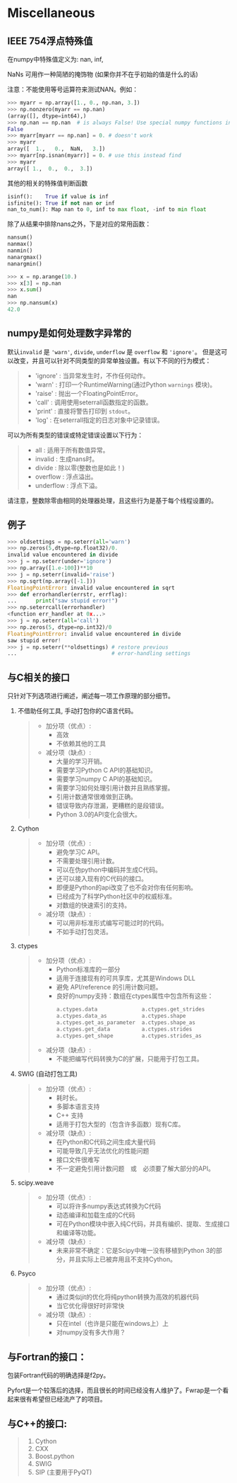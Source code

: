 # Miscellaneous

## IEEE 754浮点特殊值

在numpy中特殊值定义为: nan, inf,

NaNs 可用作一种简陋的掩饰物 (如果你并不在乎初始的值是什么的话)

注意：不能使用等号运算符来测试NAN。例如：

```python
>>> myarr = np.array([1., 0., np.nan, 3.])
>>> np.nonzero(myarr == np.nan)
(array([], dtype=int64),)
>>> np.nan == np.nan  # is always False! Use special numpy functions instead.
False
>>> myarr[myarr == np.nan] = 0. # doesn't work
>>> myarr
array([  1.,   0.,  NaN,   3.])
>>> myarr[np.isnan(myarr)] = 0. # use this instead find
>>> myarr
array([ 1.,  0.,  0.,  3.])
```

其他的相关的特殊值判断函数

```python
isinf():    True if value is inf
isfinite(): True if not nan or inf
nan_to_num(): Map nan to 0, inf to max float, -inf to min float
```

除了从结果中排除nans之外，下是对应的常用函数：

```python
nansum()
nanmax()
nanmin()
nanargmax()
nanargmin()

>>> x = np.arange(10.)
>>> x[3] = np.nan
>>> x.sum()
nan
>>> np.nansum(x)
42.0
```

## numpy是如何处理数字异常的

默认``invalid`` 是 ``'warn'``, ``divide``, ``underflow`` 是 ``overflow`` 和 ``'ignore'``。 但是这可以改变，并且可以针对不同类型的异常单独设置。有以下不同的行为模式：

> - 'ignore' : 当异常发生时，不作任何动作。
> - 'warn' : 打印一个RuntimeWarning(通过Python ``warnings`` 模块)。
> - 'raise' : 抛出一个FloatingPointError。
> - 'call' : 调用使用seterrall函数指定的函数。
> - 'print' : 直接将警告打印到 ``stdout``。
> - 'log' : 在seterrall指定的日志对象中记录错误。

可以为所有类型的错误或特定错误设置以下行为：

> - all : 适用于所有数值异常。
> - invalid : 生成nans时。
> - divide : 除以零(整数也是如此！)
> - overflow : 浮点溢出。
> - underflow : 浮点下溢。

请注意，整数除零由相同的处理器处理，且这些行为是基于每个线程设置的。

## 例子

```python
>>> oldsettings = np.seterr(all='warn')
>>> np.zeros(5,dtype=np.float32)/0.
invalid value encountered in divide
>>> j = np.seterr(under='ignore')
>>> np.array([1.e-100])**10
>>> j = np.seterr(invalid='raise')
>>> np.sqrt(np.array([-1.]))
FloatingPointError: invalid value encountered in sqrt
>>> def errorhandler(errstr, errflag):
...      print("saw stupid error!")
>>> np.seterrcall(errorhandler)
<function err_handler at 0x...>
>>> j = np.seterr(all='call')
>>> np.zeros(5, dtype=np.int32)/0
FloatingPointError: invalid value encountered in divide
saw stupid error!
>>> j = np.seterr(**oldsettings) # restore previous
...                              # error-handling settings
```

## 与C相关的接口

只针对下列选项进行阐述，阐述每一项工作原理的部分细节。

1. 不借助任何工具, 手动打包你的C语言代码。
    > - 加分项（优点）:
    >   - 高效
    >   - 不依赖其他的工具
    > - 减分项（缺点）:
    >   - 大量的学习开销。
    >   - 需要学习Python C API的基础知识。
    >   - 需要学习numpy C API的基础知识。
    >   - 需要学习如何处理引用计数并且熟练掌握。
    >   - 引用计数通常很难做到正确。
    >   - 错误导致内存泄漏，更糟糕的是段错误。
    >   - Python 3.0的API变化会很大。
1. Cython
    > - 加分项（优点）:
    >   - 避免学习C API。
    >   - 不需要处理引用计数。
    >   - 可以在伪python中编码并生成C代码。
    >   - 还可以接入现有的C代码的接口。
    >   - 即便是Python的api改变了也不会对你有任何影响。
    >   - 已经成为了科学Python社区中的权威标准。
    >   - 对数组的快速索引的支持。
    > - 减分项（缺点）:
    >   - 可以用非标准形式编写可能过时的代码。
    >   - 不如手动打包灵活。
1. ctypes
    > - 加分项（优点）:
    >   - Python标准库的一部分
    >   - 适用于连接现有的可共享库，尤其是Windows DLL
    >   - 避免 API/reference 的引用计数问题。
    >   - 良好的numpy支持：数组在ctypes属性中包含所有这些：
    >       ```python
    >       a.ctypes.data              a.ctypes.get_strides
    >       a.ctypes.data_as           a.ctypes.shape
    >       a.ctypes.get_as_parameter  a.ctypes.shape_as
    >       a.ctypes.get_data          a.ctypes.strides
    >       a.ctypes.get_shape         a.ctypes.strides_as
    >       ```
    > - 减分项（缺点）:
    >   - 不能把编写代码转换为C的扩展，只能用于打包工具。
1. SWIG (自动打包工具)
    > - 加分项（优点）:
    >   - 耗时长。
    >   - 多脚本语言支持
    >   - C++ 支持
    >   - 适用于打包大型的（包含许多函数）现有C库。
    > - 减分项（缺点）:
    >   - 在Python和C代码之间生成大量代码
    >   - 可能导致几乎无法优化的性能问题
    >   - 接口文件很难写
    >   - 不一定避免引用计数问题　或　必须要了解大部分的API。
1. scipy.weave
    > - 加分项（优点）:
    >   - 可以将许多numpy表达式转换为C代码
    >   - 动态编译和加载生成的C代码
    >   - 可在Python模块中嵌入纯C代码，并具有编织、提取、生成接口和编译等功能。
    > - 减分项（缺点）:
    >   - 未来非常不确定：它是Scipy中唯一没有移植到Python 3的部分，并且实际上已被弃用且不支持Cython。
1. Psyco
    > - 加分项（优点）:
    >   - 通过类似jit的优化将纯python转换为高效的机器代码
    >   - 当它优化得很好时非常快
    > - 减分项（缺点）:
    >   - 只在intel（也许是只能在windows上）上
    >   - 对numpy没有多大作用？

## 与Fortran的接口：

包装Fortran代码的明确选择是f2py。

Pyfort是一个较落后的选择，而且很长的时间已经没有人维护了。Fwrap是一个看起来很有希望但已经流产了的项目。

## 与C++的接口:

> 1. Cython
> 1. CXX
> 1. Boost.python
> 1. SWIG
> 1. SIP (主要用于PyQT)